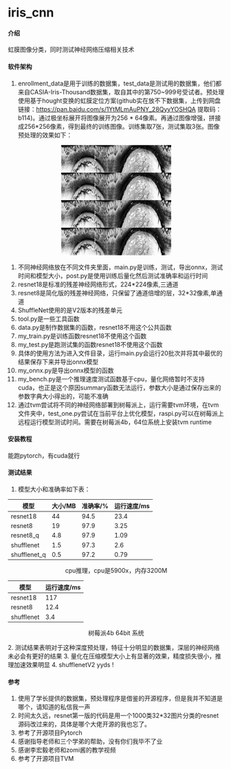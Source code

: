 # iris_cnn

#### 介绍
虹膜图像分类，同时测试神经网络压缩相关技术

#### 软件架构
1.  enrollment_data是用于训练的数据集，test_data是测试用的数据集，他们都来自CASIA-Iris-Thousand数据集，取自其中的第750~999号受试者。预处理使用基于hought变换的虹膜定位方案(github实在放不下数据集，上传到网盘链接：https://pan.baidu.com/s/1YtMLmAuPNY_28QyyYOSHQA 
提取码：b114)。通过极坐标展开将图像展开为256 * 64像素。再通过图像增强，拼接成256*256像素，得到最终的训练图像。训练集取7张，测试集取3张。图像预处理的效果如下：

<div align=center>
  
![预处理](S5750L00.png "Magic Gardens")
  
</div>

1.  不同神经网络放在不同文件夹里面，main.py是训练，测试，导出onnx，测试时间和模型大小，post.py是使用训练后量化然后测试准确率和运行时间
2.  resnet18是标准的残差神经网络形式，224*224像素,三通道
3.  resnet8是简化版的残差神经网络，只保留了通道倍增的层，32*32像素,单通道
4.  ShuffleNet使用的是V2版本的残差单元
5.  tool.py是一些工具函数
6.  data.py是制作数据集的函数，resnet18不用这个公共函数
7.  my_train.py是训练函数resnet18不使用这个函数
8.  my_test.py是跑测试集的函数resnet18不使用这个函数
9.  具体的使用方法为进入文件目录，运行main.py会运行20批次并将其中最优的结果保存下来并导出onnx模型
10.  my_onnx.py是导出onnx模型的函数
11.  my_bench.py是一个推理速度测试函数基于cpu，量化网络暂时不支持cuda，也正是这个原因summary函数无法运行，参数大小是通过保存出来的参数字典大小得出的，可能不准确
12.  通过tvm尝试将不同的神经网络部署到树莓派上，运行需要tvm环境，在tvm文件夹中，test_one.py尝试在当前平台上优化模型，raspi.py可以在树莓派上远程运行模型测试时间。需要在树莓派4b，64位系统上安装tvm runtime


#### 安装教程

能跑pytorch，有cuda就行

#### 测试结果
1.  模型大小和准确率如下表：
<div align=center>
  
| 模型 | 大小/MB | 准确率/% | 运行速度/ms |
| --- | --- | --- | --- |
| resnet18 | 44 | 94.5 | 23.4 |
| resnet8 | 19 | 97.9 | 3.25 |
| resnet8_q | 4.8 | 97.9 | 1.09 |
| shufflenet | 1.5 | 97.3 | 2.6 |
| shufflenet_q | 0.5 | 97.2 | 0.79 |

  cpu推理，cpu是5900x，内存3200M
  
</div>

<div align=center>
  
| 模型 | 运行速度/ms |
| --- | --- |
| resnet18 | 117 |
| resnet8 | 12.4 |
| shufflenet | 3.4 |

  树莓派4b 64bit 系统
</div>
2.  测试结果表明对于这种深度预处理，特征十分明显的数据集，深层的神经网络未必会有更好的结果
3.  量化在压缩模型大小上有显著的效果，精度损失很小，推理加速效果明显
4.  shufflenetV2 yyds !

#### 参考

1.  使用了学长提供的数据集，预处理程序是借鉴的开源程序，但是我并不知道是哪个，请知道的私信我一声
2.  时间太久远，resnet第一版的代码是用一个1000类32*32图片分类的resnet源码改过来的，具体是哪个大佬开源的我也忘了。
3.  参考了开源项目Pytorch
4.  感谢指导老师和三个学弟的帮助，没有你们我毕不了业
5.  感谢李宏毅老师和zomi酱的教学视频
6.  参考了开源项目TVM


